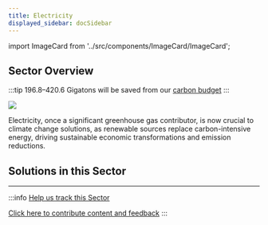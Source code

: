 ```yaml
---
title: Electricity
displayed_sidebar: docSidebar
---
```

import ImageCard from '../src/components/ImageCard/ImageCard';

## Sector Overview

:::tip 196.8–420.6 Gigatons will be saved from our [carbon budget](../glossary/#carbon-budget)
:::

![](/../static/img/electricity.png)

Electricity, once a significant greenhouse gas contributor, is now crucial to climate change solutions, as renewable sources replace carbon-intensive energy, driving sustainable economic transformations and emission reductions.

## Solutions in this Sector

<div style={{ display: 'flex', flexWrap: 'wrap' }}>
  <ImageCard
    title="Utility-Scale Energy Storage"
    description="Large-scale energy storage for storing excess renewable energy and meeting peak demand."
    imageUrl="img/utility-scale-energy-storage.jpg"
    linkUrl="solution-utility-scale-energy-storage"
  />
  <ImageCard
    title="Distributed Energy Storage"
    description="Local energy storage systems that store and supply renewable energy to nearby consumers."
    imageUrl="img/distributed-energy-storage.jpg"
    linkUrl="solution-distributed-energy-storage"
  />
  <ImageCard
    title="Microgrids"
    description="Localized power grids that operate independently or in conjunction with the main grid."
    imageUrl="img/microgrids.jpg"
    linkUrl="solution-microgrids"
  />
  <ImageCard
    title="Grid Flexibility"
    description="Enhancing grid adaptability and stability to integrate diverse renewable energy sources."
    imageUrl="img/grid-flexibility.jpg"
    linkUrl="../solution-grid-flexibility"
  />
   <ImageCard
    title="Net Zero Buildings"
    description="Buildings designed to produce as much energy as they consume, achieving net-zero emissions."
    imageUrl="img/net-zero-buildings.jpg"
    linkUrl="../solution-net-zero-buildings"
  />

  <ImageCard
    title="Building Retrofitting"
    description="The process of making improvements to an existing building to make it more energy-efficient and reduce its carbon footprint."
    imageUrl="img/building-retrofitting.jpg"
    linkUrl="../solution-building-retrofitting"
  />

  <ImageCard
    title="Micro Wind Turbines"
    description="Small-scale wind turbines designed for individual or localized energy generation."
    imageUrl="img/micro-wind-turbines.jpg"
    linkUrl="../solution-micro-wind-turbines"
  />

  <ImageCard
    title="Dynamic Glass"
    description="Glass with advanced coatings that can adjust its properties to control heat and light transmission."
    imageUrl="img/dynamic-glass.jpg"
    linkUrl="../solution-dynamic-glass"
  />

  <ImageCard
    title="Green and Cool Roofs"
    description="Roofing systems designed to mitigate the urban heat island effect and reduce energy consumption."
    imageUrl="img/green-roofing.png"
    linkUrl="../solution-green-and-cool-roofs"
  />

  <ImageCard
    title="Water Distribution Efficiency"
    description="Using advanced technology and processes to reduce water usage while achieving the same results."
    imageUrl="img/water-distribution-efficiency.webp"
    linkUrl="../solution-water-distribution-efficiency"
  />

  <ImageCard
    title="Low-Flow Fixtures"
    description="Innovative fixtures designed to minimize water flow and conserve water resources."
    imageUrl="img/low-flow-fixtures.png"
    linkUrl="../solution-low-flow-fixtures"
  />

  <ImageCard
    title="Ocean Power"
    description="Harnessing the energy from ocean waves and tides to generate electricity."
    imageUrl="img/ocean-power.png"
    linkUrl="../solution-ocean-power"
  />

  <ImageCard
    title="Small Hydropower"
    description="Hydropower systems designed for localized electricity generation using small water streams."
    imageUrl="img/small-hydropower.png"
    linkUrl="../solution-small-hydropower"
  />

  <ImageCard
    title="Biomass Power"
    description="Electricity generation from organic materials, like plants, agricultural waste, and wood."
    imageUrl="img/biomass-power-plant.jpg"
    linkUrl="../solution-biomass-power"
  />

  <ImageCard
    title="Nuclear Power"
    description="Electricity generation from nuclear reactions, producing low greenhouse gas emissions."
    imageUrl="img/nuclear-power.webp"
    linkUrl="../solution-nuclear-power"
  />

  <ImageCard
    title="Solar Hot Water"
    description="Using solar energy to heat water for various applications, such as domestic or industrial use."
    imageUrl="img/solar-hot-water.webp"
    linkUrl="../solution-solar-hot-water"
  />

  <ImageCard
    title="Landfill Methane Capture"
    description="Extracting methane from landfills to prevent emissions and utilize it for energy production."
    imageUrl="img/landfill-methane-capture.gif"
    linkUrl="../solution-landfill-methane-capture"
  />

  <ImageCard
    title="High-Efficiency Heat Pumps"
    description="Heat pumps that efficiently transfer heat between indoors and outdoors for heating and cooling."
    imageUrl="img/high-efficiency-heat-pumps.png"
    linkUrl="../solution-high-efficiency-heat-pumps"
  />

  <ImageCard
    title="Methane Digesters"
    description="Systems that capture methane from organic waste, converting it into usable biogas."
    imageUrl="img/methane-digesters.jpg"
    linkUrl="../solution-methane-digesters"
  />

  <ImageCard
    title="Geothermal Power"
    description="Generating electricity using the Earth's internal heat as a renewable energy source."
    imageUrl="img/geothermal-power.jpg"
    linkUrl="../solution-geothermal-power"
  />

  <ImageCard
    title="District Heating"
    description="Supplying heat to multiple buildings from a centralized source for energy efficiency."
    imageUrl="img/district-heating.jpg"
    linkUrl="../solution-district-heating"
  />

  <ImageCard
    title="Waste to Energy"
    description="Converting waste materials into usable energy through various processes."
    imageUrl="img/waste-to-energy.jpg"
    linkUrl="../solution-waste-to-energy"
  />

  <ImageCard
    title="Smart Thermostats"
    description="Intelligent devices that optimize heating and cooling for energy efficiency and comfort."
    imageUrl="img/smart-thermostats.webp"
    linkUrl="../solution-smart-thermostats"
  />

  <ImageCard
    title="High-Performance Glass"
    description="Advanced glass with improved thermal properties for energy-efficient buildings."
    imageUrl="img/high-performance-glass.png"
    linkUrl="../solution-high-performance-glass"
  />

  <ImageCard
    title="Building Automation Systems"
    description="Integrating technology to manage and control building systems for optimal energy use."
    imageUrl="img/building-automation.png"
    linkUrl="../solution-building-automation-systems"
  />

  <ImageCard
    title="Offshore Wind Turbines"
    description="Wind turbines installed in bodies of water to harness wind energy for electricity."
    imageUrl="img/offshore-wind-turbines.jpg"
    linkUrl="../solution-offshore-wind-turbines"
  />

  <ImageCard
    title="LED Lighting"
    description="Light-emitting diode technology for energy-efficient and long-lasting lighting solutions."
    imageUrl="img/led-lighting.jpg"
    linkUrl="../solution-led-lighting"
  />

  <ImageCard
    title="Insulation"
    description="Materials used to prevent heat loss or gain, improving energy efficiency in buildings."
    imageUrl="https://images.unsplash.com/photo-1607400201889-565b1ee75f8e?crop=entropy&cs=tinysrgb&fit=max&fm=jpg&ixid=Mnw0NDYzODh8MHwxfHNlYXJjaHwxfHxJbnN1bGF0aW9ufGVufDB8fHx8MTY4MzY1OTM5NQ&ixlib=rb-4.0.3&q=80&w=1080"
    linkUrl="../solution-insulation"
  />

  <ImageCard
    title="Concentrated Solar Power"
    description="Solar power systems using mirrors or lenses to concentrate sunlight for electricity generation."
    imageUrl="https://images.unsplash.com/photo-1641959165241-9ba4a661ecb5?crop=entropy&cs=tinysrgb&fit=max&fm=jpg&ixid=Mnw0NDYzODh8MHwxfHNlYXJjaHwxfHxDb25jZW50cmF0ZWQlMjBTb2xhciUyMFBvd2VyfGVufDB8fHx8MTY4MzY1ODMzOQ&ixlib=rb-4.0.3&q=80&w=1080"
    linkUrl="../solution-concentrated-solar-power"
  />

  <ImageCard
    title="Distributed Solar Photovoltaics"
    description="Solar photovoltaic systems distributed across locations for electricity generation."
    imageUrl="https://images.unsplash.com/photo-1559302504-64aae6ca6b6d?crop=entropy&cs=tinysrgb&fit=max&fm=jpg&ixid=Mnw0NDYzODh8MHwxfHNlYXJjaHwxfHxEaXN0cmlidXRlZCUyMFNvbGFyJTIwUGhvdG92b2x0YWljc3xlbnwwfHx8fDE2ODM2NTg0MzY&ixlib=rb-4.0.3&q=80&w=1080"
    linkUrl="../solution-distributed-solar-photovoltaics"
  />

  <ImageCard
    title="Utility-Scale Solar Photovoltaics"
    description="Large-scale solar photovoltaic systems for electricity production on a utility level."
    imageUrl="img/utility-scale-solar-photovoltaics.jpg"
    linkUrl="../solution-utility-scale-solar-photovoltaics"
  />

  <ImageCard
    title="Onshore Wind Turbines"
    description="Wind turbines installed on land to harness wind energy for electricity generation."
    imageUrl="img/onshore-wind-turbines.jpg"
    linkUrl="../solution-onshore-wind-turbines"
  />
</div>

- - -

:::info [Help us track this Sector](contribute)

[Click here to contribute content and feedback](contribute)
:::